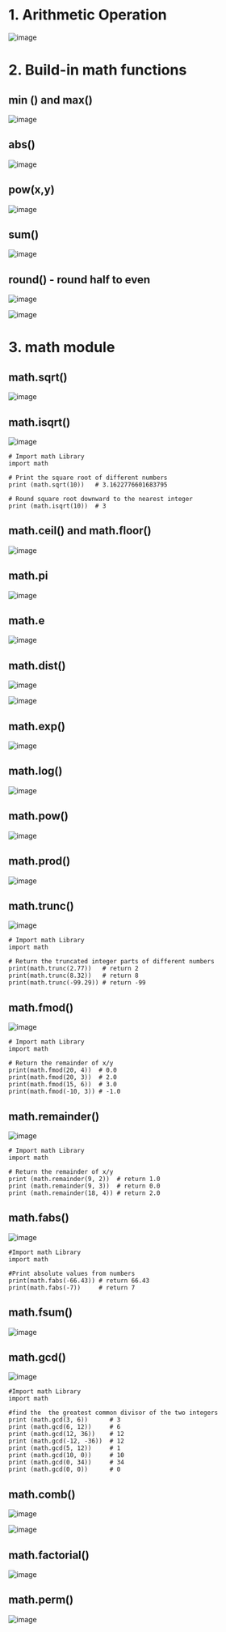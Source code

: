 # 1. Arithmetic Operation

![image](https://user-images.githubusercontent.com/60442877/224700221-acaaa1a5-8433-4619-9eb5-fc93e35ff46c.png)

# 2. Build-in math functions

## min () and max()

![image](https://user-images.githubusercontent.com/60442877/227812522-3afa9319-bb31-4e78-8464-cc38747d2e6f.png)

## abs()

![image](https://user-images.githubusercontent.com/60442877/227812534-5df8875a-743e-46ea-b089-e2208273ea5f.png)

## pow(x,y)

![image](https://user-images.githubusercontent.com/60442877/227812546-8d8dd440-f246-4b2f-85f0-c5e1fca0752b.png)

## sum()

![image](https://user-images.githubusercontent.com/60442877/227812639-801e520d-0499-451b-a4f0-8caca5ef23fb.png)

## round() - round half to even

![image](https://user-images.githubusercontent.com/60442877/227812812-13796376-b953-41c2-a489-9d724116170e.png)

![image](https://user-images.githubusercontent.com/60442877/227812887-e92623db-dfe0-4313-8ead-68be7254d6c8.png)

# 3. math module

## math.sqrt()

![image](https://user-images.githubusercontent.com/60442877/227813057-4c982b16-a69c-404e-b05e-337065ff2705.png)

## math.isqrt()

![image](https://user-images.githubusercontent.com/60442877/227814048-0b1574f0-5f8e-42e7-9834-35e5869ddd23.png)

    # Import math Library
    import math

    # Print the square root of different numbers
    print (math.sqrt(10))   # 3.1622776601683795

    # Round square root downward to the nearest integer
    print (math.isqrt(10))  # 3


## math.ceil() and math.floor()

![image](https://user-images.githubusercontent.com/60442877/227813085-bff37427-e629-4684-bc20-fc1de71f8653.png)

## math.pi

![image](https://user-images.githubusercontent.com/60442877/227813095-c39efb43-a95f-427f-a384-96d770d377fd.png)

## math.e

![image](https://user-images.githubusercontent.com/60442877/227816280-d1a610f8-ba90-44b6-a08b-860ee3cd9335.png)

## math.dist()

![image](https://user-images.githubusercontent.com/60442877/227813165-32018adf-ca57-408c-a5a1-8a5584577abb.png)

![image](https://user-images.githubusercontent.com/60442877/227813182-5a3d6697-8cf4-4cf5-94b7-9d6961dfcb91.png)

## math.exp()

![image](https://user-images.githubusercontent.com/60442877/227813218-e8231d68-26a9-4a46-a173-d906529102fc.png)

## math.log()

![image](https://user-images.githubusercontent.com/60442877/227813497-d9d64f1b-e877-4295-850a-3d9822e5ead3.png)

## math.pow()

![image](https://user-images.githubusercontent.com/60442877/227813344-6dee7b89-c173-4993-b348-503d30f57bd4.png)

## math.prod()

![image](https://user-images.githubusercontent.com/60442877/227813375-a3041098-6348-48f4-bf2d-c59b04672314.png)

## math.trunc()

![image](https://user-images.githubusercontent.com/60442877/227813414-4033d27f-7115-40fd-a42b-590471d4990c.png)


    # Import math Library
    import math

    # Return the truncated integer parts of different numbers
    print(math.trunc(2.77))   # return 2
    print(math.trunc(8.32))   # return 8
    print(math.trunc(-99.29)) # return -99
    
## math.fmod()

![image](https://user-images.githubusercontent.com/60442877/227813547-eb958e56-6b56-42d1-a1a3-0d98c0b2c8e6.png)

    # Import math Library
    import math 

    # Return the remainder of x/y
    print(math.fmod(20, 4))  # 0.0
    print(math.fmod(20, 3))  # 2.0
    print(math.fmod(15, 6))  # 3.0
    print(math.fmod(-10, 3)) # -1.0

## math.remainder()

![image](https://user-images.githubusercontent.com/60442877/227816012-1b864ca9-9d9d-4103-9fb0-872667e29827.png)


    # Import math Library
    import math

    # Return the remainder of x/y 
    print (math.remainder(9, 2))  # return 1.0
    print (math.remainder(9, 3))  # return 0.0
    print (math.remainder(18, 4)) # return 2.0


## math.fabs()

![image](https://user-images.githubusercontent.com/60442877/227813594-80877d49-d41d-41df-a9a8-42ee1ba61fa1.png)

    #Import math Library
    import math

    #Print absolute values from numbers
    print(math.fabs(-66.43)) # return 66.43
    print(math.fabs(-7))     # return 7
    
## math.fsum()

![image](https://user-images.githubusercontent.com/60442877/227813680-03f2244a-5f61-4c43-9042-d037bbf55ee8.png)

## math.gcd()

![image](https://user-images.githubusercontent.com/60442877/227813788-db827a10-8117-4adc-8043-3eb91052698b.png)

    #Import math Library
    import math

    #find the  the greatest common divisor of the two integers
    print (math.gcd(3, 6))      # 3
    print (math.gcd(6, 12))     # 6
    print (math.gcd(12, 36))    # 12
    print (math.gcd(-12, -36))  # 12
    print (math.gcd(5, 12))     # 1
    print (math.gcd(10, 0))     # 10
    print (math.gcd(0, 34))     # 34
    print (math.gcd(0, 0))      # 0

## math.comb()

![image](https://user-images.githubusercontent.com/60442877/227814556-fafae99f-7d07-4cd5-8c76-2a9b448ca3db.png)

![image](https://user-images.githubusercontent.com/60442877/227814596-2edc52a8-99a3-4874-bf6a-5284a0f89922.png)

## math.factorial()

![image](https://user-images.githubusercontent.com/60442877/227814669-f0a3716d-7f7b-4263-a71c-e26dc71f1857.png)

## math.perm()

![image](https://user-images.githubusercontent.com/60442877/227815935-de7c108f-b70a-4afc-b685-5f0d76de58ce.png)


